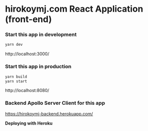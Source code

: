 # hirokoymj.com React Application (front-end)

### Start this app in development

```js
yarn dev
```
http://localhost:3000/

### Start this app in production

```js
yarn build
yarn start
```
http://localhost:8080/

### Backend Apollo Server Client for this app


https://hirokoymj-backend.herokuapp.com/


**Deploying with Heroku**
